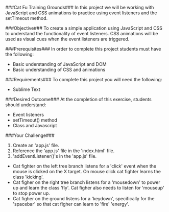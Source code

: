 ###Cat Fu Training Grounds###
In this project we will be working with JavaScript and CSS animations to practice using event listeners and the setTimeout method.

###Objective###
To create a simple application using JavaScript and CSS to understand the functionality of event listeners. CSS animations will be used as visual cues when the event listeners are triggered.

###Prerequisites###
In order to complete this project students must have the following:
* Basic understanding of JavaScript and DOM
* Basic understanding of CSS and animations

###Requirements###
To complete this project you will need the following:
* Sublime Text

###Desired Outcome###
At the completion of this exercise, students should understand:
* Event listeners
* setTimeout() method
* Class and Javascript

###Your Challenge###
1. Create an 'app.js' file.
2. Reference the 'app.js' file in the 'index.html' file.
3. 'addEventListener()'s in the 'app.js' file.
  * Cat fighter on the left tree branch listens for a 'click' event when the mouse is clicked on the X target. On mouse click cat fighter learns the class 'kicking'.
  * Cat figher on the right tree branch listens for a 'mousedown' to power up and learn the class 'fly'. Cat figher also needs to listen for 'mouseup' to stop power up.
  * Cat figher on the ground listens for a 'keydown', specifically for the 'spacebar' so that cat figher can learn to 'fire' 'energy'.

